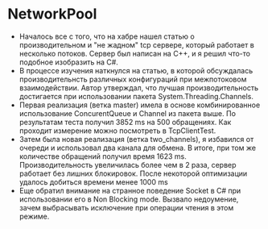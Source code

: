 # NetworkPool

* Началось все с того, чтo на хабре нашел статью о производительном и "не жадном" tcp сервере, который работает в несколько потоков. Сервер был написан на С++, и я решил что-то подобное изобразить на C#. 
* В процессе изучения наткнулся на статью, в которой обсуждалась производительнсть различныx конфигураций при межпотоковом взаимодействии. Автор утверждал, что лучшая производительность достигается при использовании пакета System.Threading.Channels. 
* Первая реализация (ветка master) имела в основе комбинированное использование ConcurentQueue и Channel из пакета выше. По результатам теста получил 3852 ms на 500 обращениях. Как проходит измерение можно посмотреть в TcpClientTest. 
* Затем была новая реализация (ветка two_channels), я избавился от очереди и использовал два канала для обмена. В итоге, при том же количестве обращений получил время 1623 ms. Производительность увеличилась более чем в 2 раза, сервер работает без лишних блокировок. После некоторой оптимизации удалось добиться времени менее 1000 ms
* Еще обратил внимание на странное поведение Socket в C# при использовании его в Non Blocking mode. Вызвало недоумение, зачем выбрасывать исключение при операции чтения в этом режиме.
